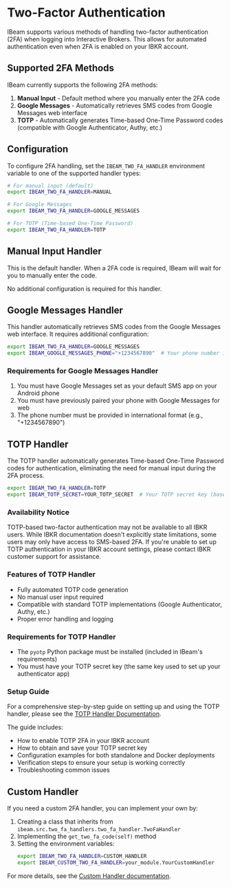 # Two-Factor Authentication

IBeam supports various methods of handling two-factor authentication (2FA) when logging into Interactive Brokers. This allows for automated authentication even when 2FA is enabled on your IBKR account.

## Supported 2FA Methods

IBeam currently supports the following 2FA methods:

1. **Manual Input** - Default method where you manually enter the 2FA code
2. **Google Messages** - Automatically retrieves SMS codes from Google Messages web interface
3. **TOTP** - Automatically generates Time-based One-Time Password codes (compatible with Google Authenticator, Authy, etc.)

## Configuration

To configure 2FA handling, set the `IBEAM_TWO_FA_HANDLER` environment variable to one of the supported handler types:

```bash
# For manual input (default)
export IBEAM_TWO_FA_HANDLER=MANUAL

# For Google Messages
export IBEAM_TWO_FA_HANDLER=GOOGLE_MESSAGES

# For TOTP (Time-based One-Time Password)
export IBEAM_TWO_FA_HANDLER=TOTP
```

## Manual Input Handler

This is the default handler. When a 2FA code is required, IBeam will wait for you to manually enter the code.

No additional configuration is required for this handler.

## Google Messages Handler

This handler automatically retrieves SMS codes from the Google Messages web interface. It requires additional configuration:

```bash
export IBEAM_TWO_FA_HANDLER=GOOGLE_MESSAGES
export IBEAM_GOOGLE_MESSAGES_PHONE="+1234567890"  # Your phone number in international format
```

### Requirements for Google Messages Handler

1. You must have Google Messages set as your default SMS app on your Android phone
2. You must have previously paired your phone with Google Messages for web
3. The phone number must be provided in international format (e.g., "+1234567890")

## TOTP Handler

The TOTP handler automatically generates Time-based One-Time Password codes for authentication, eliminating the need for manual input during the 2FA process.

```bash
export IBEAM_TWO_FA_HANDLER=TOTP
export IBEAM_TOTP_SECRET=YOUR_TOTP_SECRET  # Your TOTP secret key (base32 encoded)
```

### Availability Notice

TOTP-based two-factor authentication may not be available to all IBKR users. While IBKR documentation doesn't explicitly state limitations, some users may only have access to SMS-based 2FA. If you're unable to set up TOTP authentication in your IBKR account settings, please contact IBKR customer support for assistance.

### Features of TOTP Handler

- Fully automated TOTP code generation
- No manual user input required
- Compatible with standard TOTP implementations (Google Authenticator, Authy, etc.)
- Proper error handling and logging

### Requirements for TOTP Handler

- The `pyotp` Python package must be installed (included in IBeam's requirements)
- You must have your TOTP secret key (the same key used to set up your authenticator app)

### Setup Guide

For a comprehensive step-by-step guide on setting up and using the TOTP handler, please see the [TOTP Handler Documentation](docs/totp_handler.md).

The guide includes:
- How to enable TOTP 2FA in your IBKR account
- How to obtain and save your TOTP secret key
- Configuration examples for both standalone and Docker deployments
- Verification steps to ensure your setup is working correctly
- Troubleshooting common issues

## Custom Handler

If you need a custom 2FA handler, you can implement your own by:

1. Creating a class that inherits from `ibeam.src.two_fa_handlers.two_fa_handler.TwoFaHandler`
2. Implementing the `get_two_fa_code(self)` method
3. Setting the environment variables:
   ```bash
   export IBEAM_TWO_FA_HANDLER=CUSTOM_HANDLER
   export IBEAM_CUSTOM_TWO_FA_HANDLER=your_module.YourCustomHandler
   ```

For more details, see the [Custom Handler documentation](https://github.com/Voyz/ibeam/wiki/Two-Factor-Authentication#custom-handler).